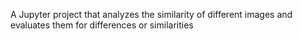 A Jupyter project that analyzes the similarity of different images and evaluates them for differences or similarities
